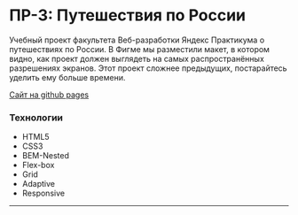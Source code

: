 #  ПР-3: Путешествия по России

Учебный проект факультета Веб-разработки Яндекс Практикума о путешествиях по России.
В Фигме мы разместили макет, в котором видно, как проект должен выглядеть на самых распространённых разрешениях экранов.
Этот проект сложнее предыдущих, постарайтесь уделить ему больше времени.

[Сайт на github pages](https://beardy-raccoon.github.io/russian-travel/index.html)

### Технологии
* HTML5
* CSS3
* BEM-Nested
* Flex-box
* Grid
* Adaptive
* Responsive

****

